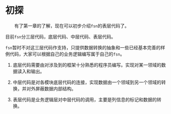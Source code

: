 # 初探

&emsp;&emsp;有了第一章的了解，现在可以初步介绍`fsn`的表层代码了。

目前`fsn`分三层代码，底层代码、中层代码、表层代码。

`fsn`暂时不对这三层代码作支持，只提供数据转换的抽象和一些已经基本完善的样例代码，大家可以根据自己的业务逻辑编写属于自己的`fsn`。

1. 底层代码需要由对涉及到的框架十分熟悉的程序员编写。实现对某一领域的数据读入和输出。

1. 中层代码是对各模块底层代码的连接，实现数据由一个领域到另一个领域的转换，并对外屏蔽数据内部结构。

1. 表层代码是业务逻辑层对中层代码的调用，主要是列信息的标记和数据的转换。